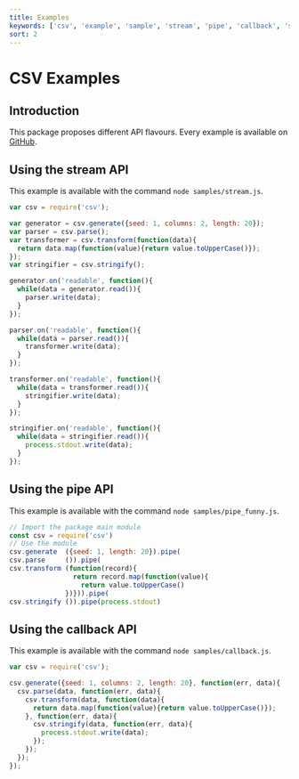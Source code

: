 ```yaml
---
title: Examples
keywords: ['csv', 'example', 'sample', 'stream', 'pipe', 'callback', 'sync', 'async']
sort: 2
---
```


# CSV Examples

## Introduction

This package proposes different API flavours. Every example is available on [GitHub](https://github.com/adaltas/node-csv/tree/master/samples).

## Using the stream API

This example is available with the command `node samples/stream.js`.

```js
var csv = require('csv');

var generator = csv.generate({seed: 1, columns: 2, length: 20});
var parser = csv.parse();
var transformer = csv.transform(function(data){
  return data.map(function(value){return value.toUpperCase()});
});
var stringifier = csv.stringify();

generator.on('readable', function(){
  while(data = generator.read()){
    parser.write(data);
  }
});

parser.on('readable', function(){
  while(data = parser.read()){
    transformer.write(data);
  }
});

transformer.on('readable', function(){
  while(data = transformer.read()){
    stringifier.write(data);
  }
});

stringifier.on('readable', function(){
  while(data = stringifier.read()){
    process.stdout.write(data);
  }
});
```

## Using the pipe API

This example is available with the command `node samples/pipe_funny.js`.

```js
// Import the package main module
const csv = require('csv')
// Use the module
csv.generate  ({seed: 1, length: 20}).pipe(
csv.parse     ()).pipe(
csv.transform (function(record){
                return record.map(function(value){
                  return value.toUpperCase()
              })})).pipe(
csv.stringify ()).pipe(process.stdout)
```

## Using the callback API

This example is available with the command `node samples/callback.js`.

```js
var csv = require('csv');

csv.generate({seed: 1, columns: 2, length: 20}, function(err, data){
  csv.parse(data, function(err, data){
    csv.transform(data, function(data){
      return data.map(function(value){return value.toUpperCase()});
    }, function(err, data){
      csv.stringify(data, function(err, data){
        process.stdout.write(data);
      });
    });
  });
});
```
